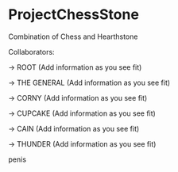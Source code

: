 ProjectChessStone
=================

Combination of Chess and Hearthstone

Collaborators:

  -> ROOT (Add information as you see fit)
  
  -> THE GENERAL (Add information as you see fit)
  
  -> CORNY (Add information as you see fit)
  
  -> CUPCAKE (Add information as you see fit)
  
  -> CAIN (Add information as you see fit)
  
  -> THUNDER (Add information as you see fit)


penis

